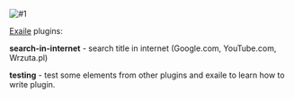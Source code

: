 
![#1](screenshots/image-1.png?raw=true)   


[Exaile](https://github.com/exaile/exaile) plugins:

__search-in-internet__ - search title in internet (Google.com, YouTube.com, Wrzuta.pl)

__testing__ - test some elements from other plugins and exaile to learn how to write plugin.
